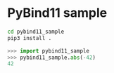# PyBind11 sample

```sh
cd pybind11_sample
pip3 install .
```

```python
>>> import pybind11_sample
>>> pybind11_sample.abs(-42)
42
```

